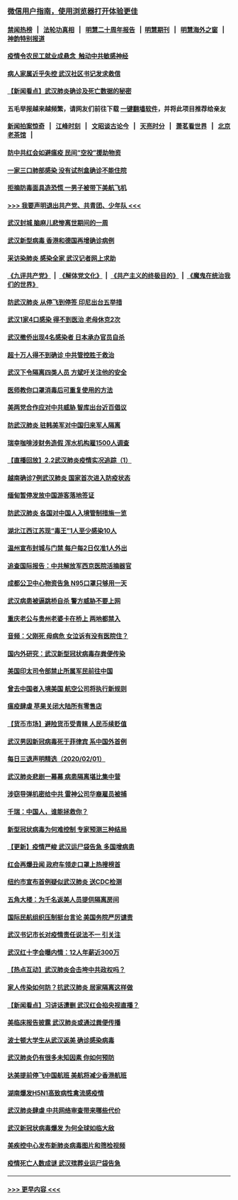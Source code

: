 ### [微信用户指南，使用浏览器打开体验更佳](https://github.com/gfw-breaker/banned-news1/blob/master/indexes/wechat-guide.md?t=0)
#### [禁闻热榜](热点新闻.md?t=0)  &nbsp;&nbsp;|&nbsp;&nbsp; [法轮功真相](https://github.com/gfw-breaker/truth/blob/master/README.md?t=0) &nbsp;&nbsp;|&nbsp;&nbsp; [明慧二十周年报告](https://github.com/gfw-breaker/mh-reports/blob/master/README.md?t=0) &nbsp;&nbsp;|&nbsp;&nbsp;[明慧期刊](https://github.com/gfw-breaker/mh-qikan) &nbsp;&nbsp;|&nbsp;&nbsp; [明慧海外之窗](https://github.com/gfw-breaker/mh-news/blob/master/README.md?t=0) &nbsp;&nbsp;|&nbsp;&nbsp; [神韵特别报道](https://github.com/gfw-breaker/mh-news/blob/master/shenyun.md?t=0)
#### [疫情令农民工就业成悬念  触动中共敏感神经](../pages/nsc413/n11839625.md?t=02030611) 
#### [病人家属近乎失控 武汉社区书记发求救信](../pages/nsc413/n11839621.md?t=02030611) 
#### [【新闻看点】武汉肺炎确诊及死亡数据的秘密](../pages/nsc413/n11839539.md?t=02030611) 
#### 五毛举报越来越频繁，请网友们前往下载 [一键翻墙软件](https://github.com/gfw-breaker/ssr-accounts)，并将此项目推荐给亲友
#### [新闻拍案惊奇](https://github.com/gfw-breaker/banned-news1/blob/master/pages/link4.md) &nbsp;&nbsp;|&nbsp;&nbsp; [江峰时刻](https://github.com/gfw-breaker/banned-news1/blob/master/pages/link4.md) &nbsp;&nbsp;|&nbsp;&nbsp; [文昭谈古论今](https://github.com/gfw-breaker/banned-news1/blob/master/pages/link4.md) &nbsp;&nbsp;|&nbsp;&nbsp; [天亮时分](https://github.com/gfw-breaker/banned-news1/blob/master/pages/link4.md) &nbsp;&nbsp;|&nbsp;&nbsp; [萧茗看世界](https://github.com/gfw-breaker/banned-news1/blob/master/pages/link4.md) &nbsp;&nbsp;|&nbsp;&nbsp; [北京老茶馆](https://github.com/gfw-breaker/banned-news1/blob/master/pages/link4.md) &nbsp;&nbsp;|&nbsp;&nbsp; 
#### [防中共红会如避瘟疫 民间“空投”援助物资](../pages/nsc413/n11839313.md?t=02030611) 
#### [一家三口肺部感染 没有试剂盒确诊不能住院](../pages/nsc413/n11839581.md?t=02030611) 
#### [拒摘防毒面具造恐慌 一男子被带下美航飞机](../pages/nsc413/n11839455.md?t=02030611) 
#### [>>> 我要声明退出共产党、共青团、少年队 <<<](https://github.com/begood0513/goodnews/blob/master/quit/letter.md) 
#### [武汉封城 脑麻儿悲惨离世期间的一周](../pages/nsc413/n11839378.md?t=02030611) 
#### [武汉新型病毒 香港和德国再增确诊病例](../pages/nsc413/n11839381.md?t=02030611) 
#### [采访染肺炎 感染全家 武汉记者网上求助](../pages/nsc413/n11839411.md?t=02030611) 
#### [《九评共产党》](https://github.com/begood0513/9ping.md/blob/master/README.md) &nbsp;|&nbsp; [《解体党文化》](../../../../jtdwh.md/blob/master/README.md)  &nbsp;|&nbsp; [《共产主义的终极目的》](../../../../gczydzjmd.md/blob/master/README.md) &nbsp;|&nbsp; [《魔鬼在统治我们的世界》](../../../../mgztzwmdsj.md/blob/master/README.md) 
#### [防武汉肺炎 从停飞到停签 印尼出台五举措](../pages/nsc413/n11839282.md?t=02030611) 
#### [武汉1家4口感染 得不到医治 老母休克2次](../pages/nsc413/n11839277.md?t=02030611) 
#### [武汉撤侨出现4名感染者 日本承办官员自杀](../pages/nsc413/n11839044.md?t=02030611) 
#### [超十万人得不到确诊 中共管控胜于救治](../pages/nsc413/n11838462.md?t=02030611) 
#### [武汉下令隔离四类人员 方斌吁关注他的安全](../pages/nsc413/n11838878.md?t=02030611) 
#### [医师教你口罩消毒后可重复使用的方法](../pages/nsc413/n11839225.md?t=02030611) 
#### [美两党合作应对中共威胁 智库出台近百倡议](../pages/nsc413/n11838437.md?t=02030611) 
#### [防武汉肺炎 驻韩美军对中国归来军人隔离](../pages/nsc413/n11838970.md?t=02030611) 
#### [瑞幸咖啡涉财务造假 浑水机构雇1500人调查](../pages/nsc413/n11838486.md?t=02030611) 
#### [【直播回放】2.2武汉肺炎疫情实况追踪（1）](../pages/nsc413/n11838871.md?t=02030611) 
#### [越南确诊7例武汉肺炎 国家首次进入防疫状态](../pages/nsc413/n11838860.md?t=02030611) 
#### [缅甸暂停发放中国游客落地签证](../pages/nsc413/n11838730.md?t=02030611) 
#### [防武汉肺炎 各国对中国人入境管制措施一览](../pages/nsc413/n11838726.md?t=02030611) 
#### [湖北江西江苏现“毒王”1人至少感染10人](../pages/nsc413/n11838670.md?t=02030611) 
#### [温州宣布封城与门禁 每户每2日仅准1人外出](../pages/nsc413/n11838748.md?t=02030611) 
#### [追查国际报告：中共解放军西京医院活摘器官](../pages/nsc413/n11838359.md?t=02030611) 
#### [成都公卫中心物资告急 N95口罩只够用一天](../pages/nsc413/n11834896.md?t=02030611) 
#### [武汉病患被逼跳桥自杀 警方威胁不要上网](../pages/nsc413/n11838521.md?t=02030611) 
#### [重庆老公与贵州老婆卡在桥上 两地都禁入](../pages/nsc413/n11838677.md?t=02030611) 
#### [音频：父刚死 母病危 女泣诉有没有医院住？](../pages/nsc413/n11838501.md?t=02030611) 
#### [国内外研究：武汉新型冠状病毒存粪便传染](../pages/nsc413/n11838353.md?t=02030611) 
#### [美国印太司令部禁止所属军民前往中国](../pages/nsc413/n11838418.md?t=02030611) 
#### [曾去中国者入境美国 航空公司将执行新规则](../pages/nsc413/n11838375.md?t=02030611) 
#### [瘟疫肆虐 苹果关闭大陆所有零售店](../pages/nsc413/n11838235.md?t=02030611) 
#### [【货币市场】避险货币受青睐 人民币续贬值](../pages/nsc413/n11838086.md?t=02030611) 
#### [武汉男因新冠病毒死于菲律宾 系中国外首例](../pages/nsc413/n11838247.md?t=02030611) 
#### [每日三退声明精选（2020/02/01）](../pages/nsc413/n11838281.md?t=02030611) 
#### [武汉肺炎悲剧一幕幕 病患隔离堪比集中营](../pages/nsc413/n11838047.md?t=02030611) 
#### [涉窃导弹机密给中共 雷神公司华裔雇员被捕](../pages/nsc413/n11838129.md?t=02030611) 
#### [千瑞：中国人，谁能拯救你？](../pages/nsc413/n11838069.md?t=02030611) 
#### [新型冠状病毒为何难控制 专家预测三种结局](../pages/nsc413/n11838002.md?t=02030611) 
#### [【更新】疫情严峻 武汉运尸袋告急 多国增病患](../pages/nsc413/n11801312.md?t=02030611) 
#### [红会再爆丑闻 政府车领走口罩上热搜榜首](../pages/nsc413/n11837825.md?t=02030611) 
#### [纽约市宣布首例疑似武汉肺炎 送CDC检测](../pages/nsc413/n11837852.md?t=02030611) 
#### [五角大楼：为千名返美人员提供隔离房间](../pages/nsc413/n11837831.md?t=02030611) 
#### [国际民航组织压制挺台言论 美国务院严厉谴责](../pages/nsc413/n11837791.md?t=02030611) 
#### [武汉书记市长对疫情责任说法不一 引关注](../pages/nsc413/n11837546.md?t=02030611) 
#### [武汉红十字会曝内情：12人年薪近300万](../pages/nsc413/n11837677.md?t=02030611) 
#### [【热点互动】武汉肺炎会击垮中共政权吗？](../pages/nsc413/n11837779.md?t=02030611) 
#### [家人传染如何防？抗武汉肺炎 居家隔离这样做](../pages/nsc413/n11837622.md?t=02030611) 
#### [【新闻看点】习讲话遭删 武汉红会掐央视直播？](../pages/nsc413/n11837573.md?t=02030611) 
#### [美临床报告披露 武汉肺炎或通过粪便传播](../pages/nsc413/n11837626.md?t=02030611) 
#### [波士顿大学生从武汉返美 确诊感染病毒](../pages/nsc413/n11837580.md?t=02030611) 
#### [武汉肺炎仍有很多未知因素 你如何预防](../pages/nsc413/n11837666.md?t=02030611) 
#### [达美提前停飞中国航班 美航将减少香港航班](../pages/nsc413/n11837649.md?t=02030611) 
#### [湖南爆发H5N1高致病性禽流感疫情](../pages/nsc413/n11837648.md?t=02030611) 
#### [武汉肺炎肆虐 中共网络审查带来哪些代价](../pages/nsc413/n11837510.md?t=02030611) 
#### [武汉新冠状病毒爆发 为何全球如临大敌](../pages/nsc413/n11837564.md?t=02030611) 
#### [美疾控中心发布新肺炎病毒图片和筛检视频](../pages/nsc413/n11837491.md?t=02030611) 
#### [疫情死亡人数成谜 武汉殡葬业运尸袋告急](../pages/nsc413/n11837536.md?t=02030611) 

----
#### [ >>> 更早内容 <<< ](../indexes/nsc413-earlier.md)
